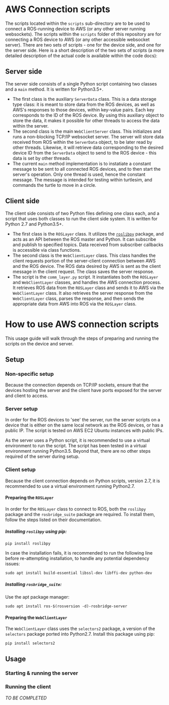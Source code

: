 # AWS Connection scripts
The scripts located within the `scripts` sub-directory are to be used to connect a ROS-running device to AWS (or any other server running websockets). The scripts within the `scripts` folder of this repository are for connecting a ROS device to AWS (or any other accessible websocket server). There are two sets of scripts - one for the device side, and one for the server side. Here is a short description of the two sets of scripts (a more detailed description of the actual code is available within the code docs):

## Server side
The server side consists of a single Python script containing two classes and a `main` method. It is written for Python3.5+.
 - The first class is the auxiliary `ServerData` class. This is a data storage type class: it is meant to store data from the ROS devices, as well as AWS's responses to those devices, within key-value pairs. Each key corresponds to the ID of the ROS device. By using this auxiliary object to store the data, it makes it possible for other threads to access the data within the server.
 - The second class is the main `WebClientServer` class. This initializes and runs a non-blocking TCP/IP websocket server. The server will store data received from ROS within the `ServerData` object, to be later read by other threads. Likewise, it will retrieve data corresponding to the desired device ID from the `ServerData` object to send to the ROS device - this data is set by other threads.
 - The current `main` method implementation is to instatiate a constant message to be sent to all connected ROS devices, and to then start the server's operation. Only one thread is used, hence the constant message. The message is intended for testing within turtlesim, and commands the turtle to move in a circle.

## Client side
The client side consists of two Python files defining one class each, and a script that uses both classes to run the client side system. It is written for Python 2.7 and Python3.5+.
 - The first class is the `ROSLayer` class. It utilizes the [`roslibpy`](https://roslibpy.readthedocs.io/en/latest/readme.html) package, and acts as an API between the ROS master and Python. It can subscribe and publish to specified topics. Data received from subscriber callbacks is accessible via class functions.
 - The second class is the `WebClientLayer` class. This class handles the client requests portion of the server-client connection between AWS and the ROS device. The ROS data desired by AWS is sent as the client message in the client request. The class saves the server response.
 - The script is the `comm_layer.py` script. It instantiates both the `ROSLayer` and `WebClientLayer` classes, and handles the AWS connection process. It retrieves ROS data from the `ROSLayer` class and sends it to AWS via the `WebClientLayer` class. It also retrieves the server response from the `WebClientLayer` class, parses the response, and then sends the appropriate data from AWS into ROS via the `ROSLayer` class.

# How to use AWS connection scripts
This usage guide will walk through the steps of preparing and running the scripts on the device and server.

## Setup
### Non-specific setup
Because the connection depends on TCP/IP sockets, ensure that the devices hosting the server and the client have ports exposed for the server and client to access.

### Server setup
In order for the ROS devices to 'see' the server, run the server scripts on a device that is either on the same local network as the ROS devices, or has a public IP. The script is tested on AWS EC2 Ubuntu instances with public IPs.

As the server uses a Python script, it is recommended to use a virtual environment to run the script. The script has been tested in a virtual environment running Python3.5. Beyond that, there are no other steps required of the server during setup.

### Client setup
Because the client connection depends on Python scripts, version 2.7, it is recommended to use a virtual environment running Python2.7.

#### Preparing the `ROSLayer`
In order for the `ROSLayer` class to connect to ROS, both the `roslibpy` package and the `rosbridge_suite` package are required. To install them, follow the steps listed on their documentation.

##### Installing `roslibpy` using pip:
```
pip install roslibpy
```
In case the installation fails, it is recommended to run the following line before re-attempting installation, to handle any potential dependency issues:
```
sudo apt install build-essential libssl-dev libffi-dev python-dev
```
##### Installing `rosbridge_suite`:
Use the apt package manager:
```
sudo apt install ros-$(rosversion -d)-rosbridge-server
```
#### Preparing the `WebClientLayer`
The `WebClientLayer` class uses the `selectors2` package, a version of the `selectors` package ported into Python2.7. Install this package using pip:
```
pip install selectors2
```

## Usage
### Starting & running the server
### Running the client
*TO BE COMPLETED*
